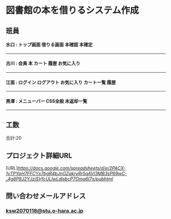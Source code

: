 # 図書館の本を借りるシステム作成

## 班員

#### 水口 : トップ画面	借りる画面	本確認	本確定
***

#### 古川 : 会員	本	カート	履歴	お気に入り
***

#### 江面 : ログイン	ログアウト	お気に入り	カート一覧	履歴
***

#### 黒澤 : メニューバー	CSS全般	未返却一覧
***
## 工数
合計:20

## プロジェクト詳細URL
[URL]*https://docs.google.com/spreadsheets/d/e/2PACX-1vTPYpH7FFCYx7bgR4bJnGZqkryRr5qAVI3MB3sP69wC-_4g8P8J2YJziSVfcULlwLdlsbcP7Oma6I7x/pubhtml*

## 問い合わせメールアドレス
### ksw2070118@stu.o-hara.ac.jp
